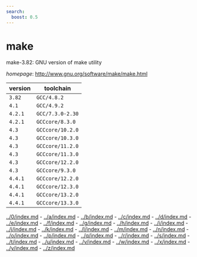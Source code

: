 ```yaml
---
search:
  boost: 0.5
---
```

# make

make-3.82: GNU version of make utility

*homepage*: <http://www.gnu.org/software/make/make.html>

version | toolchain
--------|----------
``3.82`` | ``GCC/4.8.2``
``4.1`` | ``GCC/4.9.2``
``4.2.1`` | ``GCC/7.3.0-2.30``
``4.2.1`` | ``GCCcore/8.3.0``
``4.3`` | ``GCCcore/10.2.0``
``4.3`` | ``GCCcore/10.3.0``
``4.3`` | ``GCCcore/11.2.0``
``4.3`` | ``GCCcore/11.3.0``
``4.3`` | ``GCCcore/12.2.0``
``4.3`` | ``GCCcore/9.3.0``
``4.4.1`` | ``GCCcore/12.2.0``
``4.4.1`` | ``GCCcore/12.3.0``
``4.4.1`` | ``GCCcore/13.2.0``
``4.4.1`` | ``GCCcore/13.3.0``

[../0/index.md](0) - [../a/index.md](a) - [../b/index.md](b) - [../c/index.md](c) - [../d/index.md](d) - [../e/index.md](e) - [../f/index.md](f) - [../g/index.md](g) - [../h/index.md](h) - [../i/index.md](i) - [../j/index.md](j) - [../k/index.md](k) - [../l/index.md](l) - [../m/index.md](m) - [../n/index.md](n) - [../o/index.md](o) - [../p/index.md](p) - [../q/index.md](q) - [../r/index.md](r) - [../s/index.md](s) - [../t/index.md](t) - [../u/index.md](u) - [../v/index.md](v) - [../w/index.md](w) - [../x/index.md](x) - [../y/index.md](y) - [../z/index.md](z)

